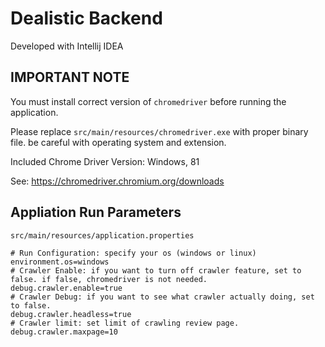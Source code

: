 # Dealistic Backend

Developed with Intellij IDEA

## IMPORTANT NOTE

You must install correct version of `chromedriver` before running the application.

Please replace `src/main/resources/chromedriver.exe` with proper binary file. be careful with operating system and extension.

Included Chrome Driver Version: Windows, 81

See: https://chromedriver.chromium.org/downloads

## Appliation Run Parameters

`src/main/resources/application.properties`

```properties
# Run Configuration: specify your os (windows or linux)
environment.os=windows
# Crawler Enable: if you want to turn off crawler feature, set to false. if false, chromedriver is not needed.
debug.crawler.enable=true
# Crawler Debug: if you want to see what crawler actually doing, set to false.
debug.crawler.headless=true
# Crawler limit: set limit of crawling review page.
debug.crawler.maxpage=10
```
